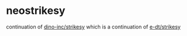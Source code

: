 # neostrikesy

continuation of [dino-inc/strikesy](https://github.com/dino-inc/strikesy) which is a continuation of [e-dt/strikesy](https://github.com/e-dt/strikesy)
